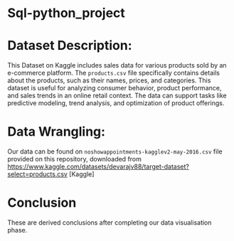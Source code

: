 # Sql-python_project
# Dataset Description: 
This Dataset on Kaggle includes sales data for various products sold by an e-commerce platform. The `products.csv` file specifically contains details about the products, such as their names, prices, and categories. This dataset is useful for analyzing consumer behavior, product performance, and sales trends in an online retail context. The data can support tasks like predictive modeling, trend analysis, and optimization of product offerings.

# Data Wrangling:
Our data can be found on `noshowappointments-kagglev2-may-2016.csv` file provided on this repository, downloaded from https://www.kaggle.com/datasets/devarajv88/target-dataset?select=products.csv [Kaggle]

# Conclusion
These are derived conclusions after completing our data visualisation phase.
